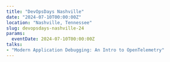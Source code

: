 ```yaml
---
title: "DevOpsDays Nashville"
date: "2024-07-10T00:00:00Z"
location: "Nashville, Tennessee"
slug: devopsdays-nashville-24
params:
  eventDate: 2024-07-10T00:00:00Z
talks:
- "Modern Application Debugging: An Intro to OpenTelemetry"
---
```

